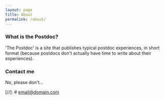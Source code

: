 ```yaml
---
layout: page
title: About
permalink: /about/
---
```


### What is the Postdoc?

'The Postdoc' is a site that publishes typical postdoc experiences, in short format (because postdocs don't actually have time to write about their experiences).

### Contact me

No, please don't...

[//]: # [email@domain.com](mailto:email@domain.com)
